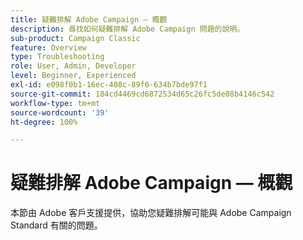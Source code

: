 ```yaml
---
title: 疑難排解 Adobe Campaign — 概觀
description: 尋找如何疑難排解 Adobe Campaign 問題的說明。
sub-product: Campaign Classic
feature: Overview
type: Troubleshooting
role: User, Admin, Developer
level: Beginner, Experienced
exl-id: e098f0b1-16ec-408c-89f6-634b7bde97f1
source-git-commit: 184cd4469cd6872534d65c26fc5de08b4146c542
workflow-type: tm+mt
source-wordcount: '39'
ht-degree: 100%

---
```


# 疑難排解 Adobe Campaign — 概觀

本節由 Adobe 客戶支援提供，協助您疑難排解可能與 Adobe Campaign Standard 有關的問題。
